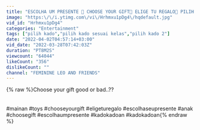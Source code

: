```yaml
---
title: "ESCOLHA UM PRESENTE 🎁 CHOOSE YOUR GIFT🎁 ELIGE TU REGALO🎁 PILIH KADO"
image: "https:\/\/i.ytimg.com\/vi\/Hrhmxu1pDg4\/hqdefault.jpg"
vid_id: "Hrhmxu1pDg4"
categories: "Entertainment"
tags: ["pilih kado","pilih kado sesuai kelas","pilih kado 2"]
date: "2022-04-02T04:57:14+03:00"
vid_date: "2022-03-28T07:42:03Z"
duration: "PT8M2S"
viewcount: "64044"
likeCount: "356"
dislikeCount: ""
channel: "FEMININE LEO AND FRIENDS"
---
```

{% raw %}Choose your gift good or bad..?? <br /><br /><br />#mainan #toys #chooseyourgift #eligeturegalo #escolhaseupresente #anak #choosegift #escolhaumpresente #kadokadoan #kadokadoan{% endraw %}
